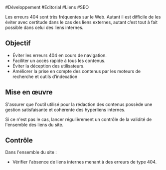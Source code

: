 
#Développement #Editorial #Liens #SEO

Les erreurs 404 sont très fréquentes sur le Web. Autant il est difficile de les éviter avec certitude dans le cas des liens externes, autant c’est tout à fait possible dans celui des liens internes.


## Objectif

* Éviter les erreurs 404 en cours de navigation.
* Faciliter un accès rapide à tous les contenus.
* Éviter la déception des utilisateurs.
* Améliorer la prise en compte des contenus par les moteurs de recherche et outils d’indexation

## Mise en œuvre

S'assurer que l'outil utilisé pour la rédaction des contenus possède une gestion satisfaisante et cohérente des hyperliens internes.

Si ce n'est pas le cas, lancer régulièrement un contrôle de la validité de l'ensemble des liens du site.

## Contrôle

Dans l'ensemble du site :

* Vérifier l'absence de liens internes menant à des erreurs de type 404.

